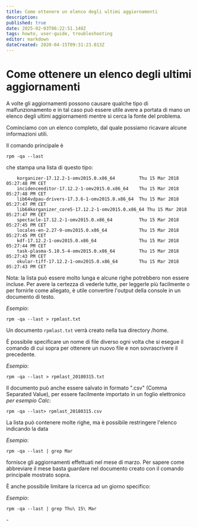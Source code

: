 ```yaml
---
title: Come ottenere un elenco degli ultimi aggiornamenti
description: 
published: true
date: 2025-02-03T06:22:51.148Z
tags: howto, user-guide, troubleshooting
editor: markdown
dateCreated: 2020-04-15T09:31:23.013Z
---
```


# Come ottenere un elenco degli ultimi aggiornamenti
A volte gli aggiornamenti possono causare qualche tipo di malfunzionamento e in tal caso può essere utile avere a portata di mano un elenco degli ultimi aggiornamenti mentre si cerca la fonte del problema.

Cominciamo con un elenco completo, dal quale possiamo ricavare alcune informazioni utili.

Il comando principale è

```
rpm -qa --last
```

che stampa una lista di questo tipo:

```
    korganizer-17.12.2-1-omv2015.0.x86_64         Thu 15 Mar 2018 05:27:48 PM CET
    incidenceeditor-17.12.2-1-omv2015.0.x86_64    Thu 15 Mar 2018 05:27:48 PM CET
    lib64vdpau-drivers-17.3.6-1-omv2015.0.x86_64  Thu 15 Mar 2018 05:27:47 PM CET
    lib64korganizer_core5-17.12.2-1-omv2015.0.x86_64 Thu 15 Mar 2018 05:27:47 PM CET
    spectacle-17.12.2-1-omv2015.0.x86_64          Thu 15 Mar 2018 05:27:45 PM CET
    locales-en-2.27-9-omv2015.0.x86_64            Thu 15 Mar 2018 05:27:45 PM CET
    kdf-17.12.2-1-omv2015.0.x86_64                Thu 15 Mar 2018 05:27:44 PM CET
    task-plasma-5.10.5-4-omv2015.0.x86_64         Thu 15 Mar 2018 05:27:43 PM CET
    okular-tiff-17.12.2-1-omv2015.0.x86_64        Thu 15 Mar 2018 05:27:43 PM CET
```


Nota: la lista può essere molto lunga e alcune righe potrebbero non essere incluse.
Per avere la certezza di vederle tutte, per leggerle più facilmente o per fornirle come allegato, è utile convertire l'output della console in un documento di testo.

*Esempio*:
```
rpm -qa --last > rpmlast.txt
```
Un documento `rpmlast.txt` verrà creato nella tua directory /home.

È possibile specificare un nome di file diverso ogni volta che si esegue il comando di cui sopra per ottenere un nuovo file e non sovrascrivere il precedente.

*Esempio*:
```
rpm -qa --last > rpmlast_20180315.txt
```

Il documento può anche essere salvato in formato ".csv" (Comma Separated Value), per essere facilmente importato in un foglio elettronico
*per esempio Calc*:

```
rpm -qa --last> rpmlast_20180315.csv
```

La lista può contenere molte righe, ma è possibile restringere l'elenco indicando la data

*Esempio*:
```
rpm -qa --last | grep Mar
``` 
fornisce gli aggiornamenti effettuati nel mese di marzo. Per sapere come abbreviare il mese basta guardare nel documento creato con il comando principale mostrato sopra.

È anche possibile limitare la ricerca ad un giorno specifico:

*Esempio*:
```
rpm -qa --last | grep Thu\ 15\ Mar
```

\-